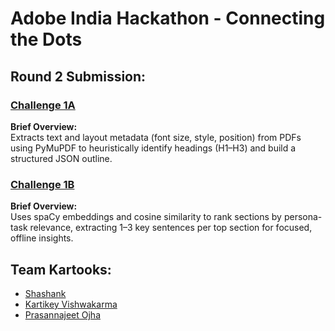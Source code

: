 
# Adobe India Hackathon - Connecting the Dots
## Round 2 Submission:

### [Challenge 1A](https://github.com/shank50/Adobe_Round2/tree/main/adobe_hackathon_round1a)

**Brief Overview:**  
Extracts text and layout metadata (font size, style, position) from PDFs using PyMuPDF to heuristically identify headings (H1–H3) and build a structured JSON outline.

### [Challenge 1B](https://github.com/shank50/Adobe_Round2/tree/main/adobe_hackathon_round1b)

**Brief Overview:**  
Uses spaCy embeddings and cosine similarity to rank sections by persona-task relevance, extracting 1–3 key sentences per top section for focused, offline insights.


## Team Kartooks:
- [Shashank](https://github.com/shank50)
- [Kartikey Vishwakarma](https://github.com/kartikey752)
- [Prasannajeet Ojha](https://github.com/pr8teen)

